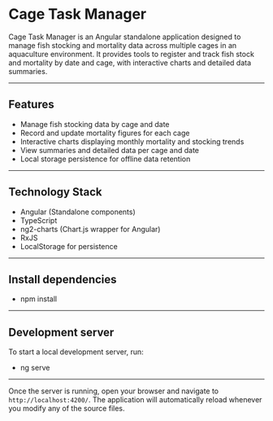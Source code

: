 # Cage Task Manager

Cage Task Manager is an Angular standalone application designed to manage fish stocking and mortality 
data across multiple cages in an aquaculture environment. It provides tools to register and track fish stock and mortality
by date and cage, with interactive charts and detailed data summaries.

---

## Features

- Manage fish stocking data by cage and date  
- Record and update mortality figures for each cage  
- Interactive charts displaying monthly mortality and stocking trends  
- View summaries and detailed data per cage and date  
- Local storage persistence for offline data retention  

---

## Technology Stack

- Angular (Standalone components)  
- TypeScript  
- ng2-charts (Chart.js wrapper for Angular)  
- RxJS  
- LocalStorage for persistence  

---

## Install dependencies

- npm install

---


## Development server

To start a local development server, run:


- ng serve

---


Once the server is running, open your browser and navigate 
to `http://localhost:4200/`. The application will automatically reload whenever you modify any of the source files.






